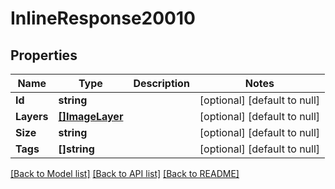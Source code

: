# InlineResponse20010

## Properties
Name | Type | Description | Notes
------------ | ------------- | ------------- | -------------
**Id** | **string** |  | [optional] [default to null]
**Layers** | [**[]ImageLayer**](ImageLayer.md) |  | [optional] [default to null]
**Size** | **string** |  | [optional] [default to null]
**Tags** | **[]string** |  | [optional] [default to null]

[[Back to Model list]](../README.md#documentation-for-models) [[Back to API list]](../README.md#documentation-for-api-endpoints) [[Back to README]](../README.md)


